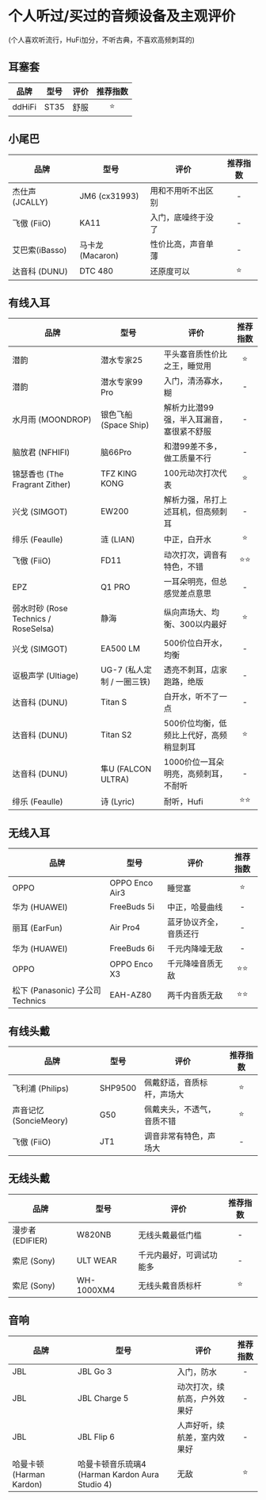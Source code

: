 # 个人听过/买过的音频设备及主观评价
(个人喜欢听流行，HuFi加分，不听古典，不喜欢高频刺耳的)

## 耳塞套

| 品牌 | 型号 | 评价 | 推荐指数 |
| ----------- | ----------- | ----------- | :-----------: |
| ddHiFi | ST35 | 舒服 | ⭐ |

## 小尾巴

| 品牌 | 型号 | 评价 | 推荐指数 |
| ----------- | ----------- | ----------- | :-----------: |
| 杰仕声 (JCALLY) | JM6 (cx31993) | 用和不用听不出区别 | - |
| 飞傲 (FiiO) | KA11 | 入门，底噪终于没了 | - |
| 艾巴索(iBasso) | 马卡龙 (Macaron) | 性价比高，声音单薄 | - |
| 达音科 (DUNU) | DTC 480 | 还原度可以 | ⭐ |

## 有线入耳

| 品牌 | 型号 | 评价 | 推荐指数 |
| ----------- | ----------- | ----------- | :-----------: |
| 潜韵 | 潜水专家25 | 平头塞音质性价比之王，睡觉用 | ⭐ |
| 潜韵 | 潜水专家99 Pro | 入门，清汤寡水，糊 | - |
| 水月雨 (MOONDROP) | 银色飞船 (Space Ship) | 解析力比潜99强，半入耳漏音，塞很紧不舒服 | - |
| 脑放君 (NFHIFI) | 脑66Pro | 和潜99差不多，做工质量不行 | - |
| 锦瑟香也 (The Fragrant Zither) | TFZ KING KONG | 100元动次打次代表 | ⭐ |
| 兴戈 (SIMGOT) | EW200 | 解析力强，吊打上述耳机，但高频刺耳 | - |
| 绯乐 (Feaulle) | 涟 (LIAN) | 中正，白开水 | ⭐ |
| 飞傲 (FiiO) | FD11 | 动次打次，调音有特色，不错 | ⭐⭐ |
| EPZ | Q1 PRO | 一耳朵明亮，但总感觉差点意思 | - |
| 弱水时砂 (Rose Technics / RoseSelsa) | 静海 | 纵向声场大、均衡、300以内最好 | ⭐ |
| 兴戈 (SIMGOT) | EA500 LM | 500价位白开水，均衡 | - |
| 讴极声学 (Ultiage) | UG-7 (私人定制 / 一圈三铁) | 透亮不刺耳，店家跑路，绝版 | - |
| 达音科 (DUNU) | Titan S | 白开水，听不了一点 | - |
| 达音科 (DUNU) | Titan S2 | 500价位均衡，低频比上代好，高频稍显刺耳 | ⭐ |
| 达音科 (DUNU) | 隼U (FALCON ULTRA) | 1000价位一耳朵明亮，高频刺耳，不耐听 | - |
| 绯乐 (Feaulle) | 诗 (Lyric) | 耐听，Hufi | ⭐⭐ |

## 无线入耳

| 品牌 | 型号 | 评价 | 推荐指数 |
| ----------- | ----------- | ----------- | :-----------: |
| OPPO | OPPO Enco Air3 | 睡觉塞 | ⭐ |
| 华为 (HUAWEI) | FreeBuds 5i | 中正，哈曼曲线 | - |
| 丽耳 (EarFun) | Air Pro4 | 蓝牙协议齐全，音质还行 | - |
| 华为 (HUAWEI) | FreeBuds 6i | 千元内降噪无敌 | - |
| OPPO | OPPO Enco X3 | 千元降噪音质无敌 | ⭐⭐ |
| 松下 (Panasonic) 子公司 Technics | EAH-AZ80 | 两千内音质无敌 | ⭐⭐ |

## 有线头戴

| 品牌 | 型号 | 评价 | 推荐指数 |
| ----------- | ----------- | ----------- | :-----------: |
| 飞利浦 (Philips) | SHP9500 | 佩戴舒适，音质标杆，声场大 | ⭐ |
| 声音记忆 (SoncieMeory) | G50 | 佩戴夹头，不透气，音质不错 | ⭐ |
| 飞傲 (FiiO) | JT1 | 调音非常有特色，声场大 | - |

## 无线头戴

| 品牌 | 型号 | 评价 | 推荐指数 |
| ----------- | ----------- | ----------- | :-----------: |
| 漫步者 (EDIFIER) | W820NB | 无线头戴最低门槛 | - |
| 索尼 (Sony) | ULT WEAR | 千元内最好，可调试功能多 | - |
| 索尼 (Sony) | WH-1000XM4 | 无线头戴音质标杆 | ⭐ |

## 音响

| 品牌 | 型号 | 评价 | 推荐指数 |
| ----------- | ----------- | ----------- | :-----------: |
| JBL | JBL Go 3 | 入门，防水 | - |
| JBL | JBL Charge 5 | 动次打次，续航高，户外效果好 | - |
| JBL | JBL Flip 6 | 人声好听，续航差，室内效果好 | - |
| 哈曼卡顿 (Harman Kardon)  |  哈曼卡顿音乐琉璃4 (Harman Kardon Aura Studio 4) | 无敌 | ⭐ |
